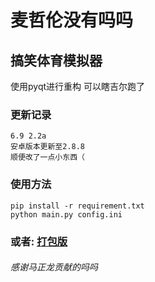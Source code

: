 # 麦哲伦没有吗吗

## 搞笑体育模拟器

使用pyqt进行重构 可以瞎吉尔跑了

### 更新记录
```
6.9 2.2a
安卓版本更新至2.8.8
顺便改了一点小东西（
```

### 使用方法
```
pip install -r requirement.txt
python main.py config.ini
```
### 或者: [打包版](https://github.com/kwdgwl/mzlnmsl/releases)

###### 感谢马正龙贡献的吗吗